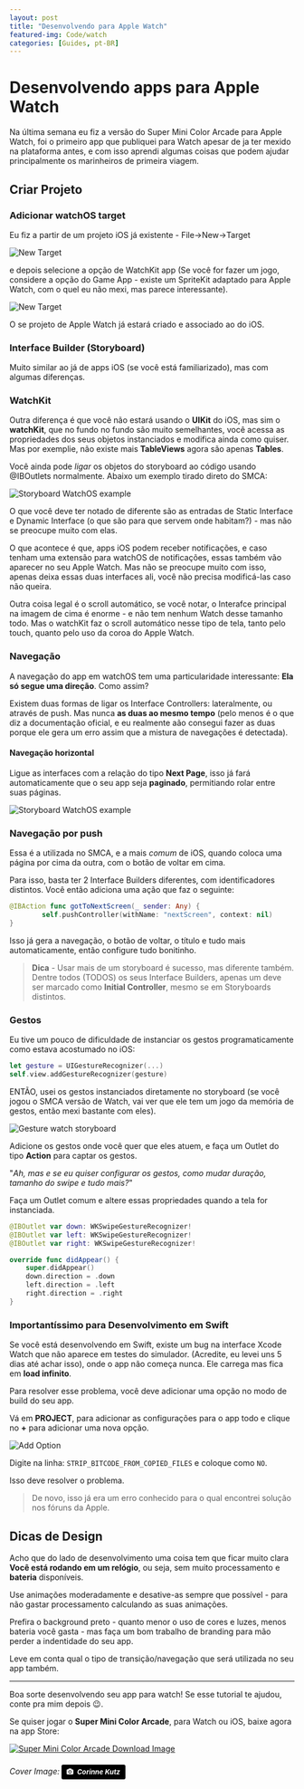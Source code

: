 ```yaml
---
layout: post
title: "Desenvolvendo para Apple Watch"
featured-img: Code/watch
categories: [Guides, pt-BR]
---
```


# Desenvolvendo apps para Apple Watch

Na última semana eu fiz a versão do Super Mini Color Arcade para Apple Watch, foi o primeiro app que publiquei para Watch apesar de ja ter mexido na plataforma antes, e com isso aprendi algumas coisas que podem ajudar principalmente os marinheiros de primeira viagem.

## Criar Projeto

### Adicionar watchOS target

Eu fiz a partir de um projeto iOS já existente - File->New->Target

![New Target](../assets/img/posts/SMCA/newWatchTarget.png)

e depois selecione a opção de WatchKit app (Se você for fazer um jogo, considere a opção do Game App - existe um SpriteKit adaptado para Apple Watch, com o quel eu não mexi, mas parece interessante).


![New Target](../assets/img/posts/SMCA/newWatchModel.png)

O se projeto de Apple Watch já estará criado e associado ao do iOS.

### Interface Builder (Storyboard)

Muito similar ao já de apps iOS (se você está familiarizado), mas com algumas diferenças.

### WatchKit

Outra diferença é que você não estará usando o **UIKit** do iOS, mas sim o **watchKit**, que no fundo no fundo são muito semelhantes, você acessa as propriedades dos seus objetos instanciados e modifica ainda como quiser. Mas por exemplie, não existe mais **TableViews** agora são apenas **Tables**.

Você ainda pode *ligar* os objetos do storyboard ao código usando @IBOutlets normalmente. Abaixo um exemplo tirado direto do SMCA:

![Storyboard WatchOS example](../assets/img/posts/SMCA/watchStoryboard.png)

O que você deve ter notado de diferente são as entradas de Static Interface e Dynamic Interface (o que são para que servem onde habitam?) - mas não se preocupe muito com elas.

O que acontece é que, apps iOS podem receber notificações, e caso tenham uma extensão para watchOS de notificações, essas também vão aparecer no seu Apple Watch.
Mas não se preocupe muito com isso, apenas deixa essas duas interfaces ali, você não precisa modificá-las caso não queira.

Outra coisa legal é o scroll automático, se você notar, o Interafce principal na imagem de cima é enorme - e não tem nenhum Watch desse tamanho todo. Mas o watchKit faz o scroll automático nesse tipo de tela, tanto pelo touch, quanto pelo uso da coroa do Apple Watch.

### Navegação

A navegação do app em watchOS tem uma particularidade interessante: **Ela só segue uma direção**. Como assim?

Existem duas formas de ligar os Interface Controllers: lateralmente, ou através de push. Mas nunca **as duas ao mesmo tempo** (pelo menos é o que diz a documentação oficial, e eu realmente aão consegui fazer as duas porque ele gera um erro assim que a mistura de navegações é detectada).

#### Navegação horizontal
Ligue as interfaces com a relação do tipo **Next Page**, isso já fará automaticamente que o seu app seja **paginado**, permitiando rolar entre suas páginas.

![Storyboard WatchOS example](../assets/img/posts/SMCA/nextPage.png)

### Navegação por push
Essa é a utilizada no SMCA, e a mais *comum* de iOS, quando coloca uma página por cima da outra, com o botão de voltar em cima.

Para isso, basta ter 2 Interface Builders diferentes, com identificadores distintos.
Você então adiciona uma ação que faz o seguinte:

```swift
@IBAction func gotToNextScreen(_ sender: Any) {
        self.pushController(withName: "nextScreen", context: nil)
}
```

Isso já gera a navegação, o botão de voltar, o título e tudo mais automaticamente, então configure tudo bonitinho.


> **Dica** - Usar mais de um storyboard é sucesso, mas diferente também. Dentre todos (TODOS) os seus Interface Builders, apenas um deve ser marcado como **Initial Controller**, mesmo se em Storyboards distintos.


### Gestos
Eu tive um pouco de dificuldade de instanciar os gestos programaticamente como estava acostumado no iOS:

```swift
let gesture = UIGestureRecognizer(...)
self.view.addGestureRecognizer(gesture)
```

ENTÃO, usei os gestos instanciados diretamente no storyboard (se você jogou o SMCA versão de Watch, vai ver que ele tem um jogo da memória de gestos, então mexi bastante com eles).

![Gesture watch storyboard](../assets/img/posts/SMCA/gesturesWatch.png)

Adicione os gestos onde você quer que eles atuem, e faça um Outlet do tipo **Action** para captar os gestos.

"*Ah, mas e se eu quiser configurar os gestos, como mudar duração, tamanho do swipe e tudo mais?*"

Faça um Outlet comum e altere essas propriedades quando a tela for instanciada.

```swift
@IBOutlet var down: WKSwipeGestureRecognizer!
@IBOutlet var left: WKSwipeGestureRecognizer!
@IBOutlet var right: WKSwipeGestureRecognizer!

override func didAppear() {
    super.didAppear()
    down.direction = .down
    left.direction = .left
    right.direction = .right
}

```

### Importantíssimo para Desenvolvimento em Swift
Se você está desenvolvendo em Swift, existe um bug na interface Xcode Watch que não aparece em testes do simulador. (Acredite, eu levei uns 5 dias até achar isso), onde o app não começa nunca. Ele carrega mas fica em **load infinito**.

Para resolver esse problema, você deve adicionar uma opção no modo de build do seu app.

Vá em **PROJECT**, para adicionar as configurações para o app todo e clique no **+** para adicionar uma nova opção.


![Add Option](../assets/img/posts/SMCA/addOption.png)

Digite na linha:
``` STRIP_BITCODE_FROM_COPIED_FILES ```
e coloque como ```NO```.

Isso deve resolver o problema.

> De novo, isso já era um erro conhecido para o qual encontrei solução nos fóruns da Apple.

## Dicas de Design

Acho que do lado de desenvolvimento uma coisa tem que ficar muito clara **Você está rodando em um relógio**, ou seja, sem muito processamento e **bateria** disponíveis.

Use animações moderadamente e desative-as sempre que possível - para não gastar processamento calculando as suas animações.

Prefira o background preto - quanto menor o uso de cores e luzes, menos bateria você gasta - mas faça um bom trabalho de branding para mão perder a indentidade do seu app.

Leve em conta qual o tipo de transição/navegação que será utilizada no seu app também.

---

Boa sorte desenvolvendo seu app para watch! Se esse tutorial te ajudou, conte pra mim depois 😉.

Se quiser jogar o **Super Mini Color Arcade**, para Watch ou iOS, baixe agora na app Store:

[![Super Mini Color Arcade Download Image](../assets/img/posts/SMCA/download.png)](https://itunes.apple.com/us/app/super-mini-color-arcade/id1375643857?mt=8)


###### Cover Image: <a style="background-color:black;color:white;text-decoration:none;padding:4px 6px;font-family:-apple-system, BlinkMacSystemFont, &quot;San Francisco&quot;, &quot;Helvetica Neue&quot;, Helvetica, Ubuntu, Roboto, Noto, &quot;Segoe UI&quot;, Arial, sans-serif;font-size:12px;font-weight:bold;line-height:1.2;display:inline-block;border-radius:3px" href="https://unsplash.com/@corinnekutz?utm_medium=referral&amp;utm_campaign=photographer-credit&amp;utm_content=creditBadge" target="_blank" rel="noopener noreferrer" title="Download free do whatever you want high-resolution photos from Corinne Kutz"><span style="display:inline-block;padding:2px 3px"><svg xmlns="http://www.w3.org/2000/svg" style="height:12px;width:auto;position:relative;vertical-align:middle;top:-1px;fill:white" viewBox="0 0 32 32"><title>unsplash-logo</title><path d="M20.8 18.1c0 2.7-2.2 4.8-4.8 4.8s-4.8-2.1-4.8-4.8c0-2.7 2.2-4.8 4.8-4.8 2.7.1 4.8 2.2 4.8 4.8zm11.2-7.4v14.9c0 2.3-1.9 4.3-4.3 4.3h-23.4c-2.4 0-4.3-1.9-4.3-4.3v-15c0-2.3 1.9-4.3 4.3-4.3h3.7l.8-2.3c.4-1.1 1.7-2 2.9-2h8.6c1.2 0 2.5.9 2.9 2l.8 2.4h3.7c2.4 0 4.3 1.9 4.3 4.3zm-8.6 7.5c0-4.1-3.3-7.5-7.5-7.5-4.1 0-7.5 3.4-7.5 7.5s3.3 7.5 7.5 7.5c4.2-.1 7.5-3.4 7.5-7.5z"></path></svg></span><span style="display:inline-block;padding:2px 3px">Corinne Kutz</span></a>
